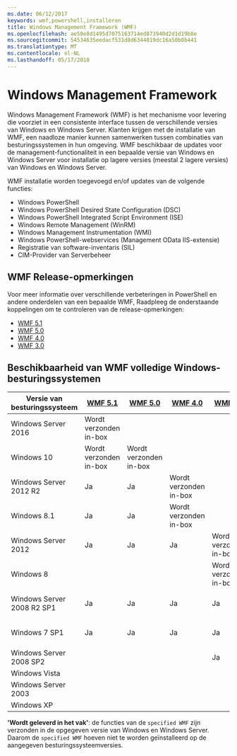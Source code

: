 ```yaml
---
ms.date: 06/12/2017
keywords: wmf,powershell,installeren
title: Windows Management Framework (WMF)
ms.openlocfilehash: ae50e8d1495d7075163714ed873940d2d1d19b8e
ms.sourcegitcommit: 54534635eedacf531d8d6344019dc16a50b8b441
ms.translationtype: MT
ms.contentlocale: nl-NL
ms.lasthandoff: 05/17/2018
---
```

# <a name="windows-management-framework"></a>Windows Management Framework

Windows Management Framework (WMF) is het mechanisme voor levering die voorziet in een consistente interface tussen de verschillende versies van Windows en Windows Server.
Klanten krijgen met de installatie van WMF, een naadloze manier kunnen samenwerken tussen combinaties van besturingssystemen in hun omgeving.
WMF beschikbaar de updates voor de management-functionaliteit in een bepaalde versie van Windows en Windows Server voor installatie op lagere versies (meestal 2 lagere versies) van Windows en Windows Server.

WMF installatie worden toegevoegd en/of updates van de volgende functies:

- Windows PowerShell
- Windows PowerShell Desired State Configuration (DSC)
- Windows PowerShell Integrated Script Environment (ISE)
- Windows Remote Management (WinRM)
- Windows Management Instrumentation (WMI)
- Windows PowerShell-webservices (Management OData IIS-extensie)
- Registratie van software-inventaris (SIL)
- CIM-Provider van Serverbeheer

## <a name="wmf-release-notes"></a>WMF Release-opmerkingen

Voor meer informatie over verschillende verbeteringen in PowerShell en andere onderdelen van een bepaalde WMF, Raadpleeg de onderstaande koppelingen om te controleren van de release-opmerkingen:

- [WMF 5.1](5.1/release-notes.md)
- [WMF 5.0](5.0/releasenotes.md)
- [WMF 4.0](https://download.microsoft.com/download/3/D/6/3D61D262-8549-4769-A660-230B67E15B25/Windows%20Management%20Framework%204%200%20Release%20Notes.docx)
- [WMF 3.0](https://download.microsoft.com/download/E/7/6/E76850B8-DA6E-4FF5-8CCE-A24FC513FD16/WMF%203%20Release%20Notes.docx)

## <a name="wmf-availability-across-windows-operating-systems"></a>Beschikbaarheid van WMF volledige Windows-besturingssystemen

| Versie van besturingssysteem | [WMF 5.1](https://aka.ms/wmf51download) | [WMF 5.0](https://aka.ms/wmf5download) | [WMF 4.0](https://aka.ms/wmf4download) |  [WMF 3.0](https://aka.ms/wmf3download) | [WMF 2.0](https://aka.ms/wmf2download) |
| ------------------------ | ----------- | ----------- | ----------- | ------------ |  ------------- |
| Windows Server 2016 | Wordt verzonden in-box |  |  |  |  |
| Windows 10 | Wordt verzonden in-box | Wordt verzonden in-box  | | | |
| Windows Server 2012 R2| Ja | Ja | Wordt verzonden in-box |  |  |
| Windows 8.1 | Ja | Ja |  Wordt verzonden in-box |  |  |
| Windows Server 2012 | Ja | Ja | Ja |  Wordt verzonden in-box | |
| Windows 8 |  |  |  | Wordt verzonden in-box | |
| Windows Server 2008 R2 SP1 | Ja | Ja | Ja |  Ja| Wordt verzonden in-box |
| Windows 7 SP1  | Ja | Ja | Ja | Ja | Wordt verzonden in-box |
| Windows Server 2008 SP2 | | | | Ja | Ja |
| Windows Vista | | | | | Ja |
| Windows Server 2003| | | |  | Ja |
| Windows XP | | | |  | Ja |

**'Wordt geleverd in het vak'**: de functies van de `specified WMF` zijn verzonden in de opgegeven versie van Windows en Windows Server.
Daarom de `specified WMF` hoeven niet te worden geïnstalleerd op de aangegeven besturingssysteemversies.

